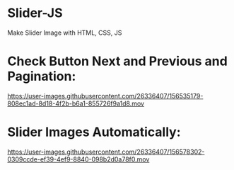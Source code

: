# Slider-JS
 Make Slider  Image with HTML, CSS, JS
# Check Button Next and Previous and Pagination:


https://user-images.githubusercontent.com/26336407/156535179-808ec1ad-8d18-4f2b-b6a1-855726f9a1d8.mov

# Slider Images Automatically:


https://user-images.githubusercontent.com/26336407/156578302-0309ccde-ef39-4ef9-8840-098b2d0a78f0.mov

